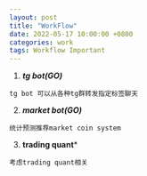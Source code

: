 ```yaml
---
layout: post
title: "WorkFlow"
date: 2022-05-17 10:00:00 +0800 
categories: work
tags: Workflow Important
---
```


1. ***tg bot(GO)***
```editorconfig
tg bot 可以从各种tg群转发指定标签聊天
```
2. ***market bot(GO)***
```editorconfig
统计预测推荐market coin system
```
3. **trading quant***
```editorconfig
考虑trading quant相关
```
